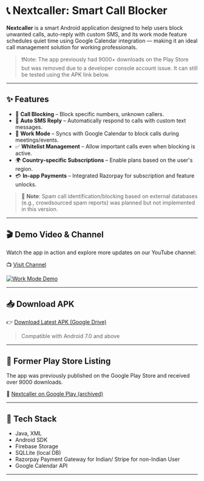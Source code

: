 # 📞 Nextcaller: Smart Call Blocker

**Nextcaller** is a smart Android application designed to help users block unwanted calls, auto-reply with custom SMS, and its work mode feature schedules quiet time using Google Calendar integration — making it an ideal call management solution for working professionals.

> ❗Note: The app previously had 9000+ downloads on the Play Store but was removed due to a developer console account issue. It can still be tested using the APK link below.

---

## ✨ Features

- 🔕 **Call Blocking** – Block specific numbers, unknown callers.
- 💬 **Auto SMS Reply** – Automatically respond to calls with custom text messages.
- 📅 **Work Mode** – Syncs with Google Calendar to block calls during meetings/events.
- ✅ **Whitelist Management** – Allow important calls even when blocking is active.
- 🌍 **Country-specific Subscriptions** – Enable plans based on the user's region.
- 💳 **In-app Payments** – Integrated Razorpay for subscription and feature unlocks.

> 🚫 **Note**: Spam call identification/blocking based on external databases (e.g., crowdsourced spam reports) was planned but not implemented in this version.

---

## 🎬 Demo Video & Channel

Watch the app in action and explore more updates on our YouTube channel:

📺 [Visit Channel](https://youtube.com/@nextcaller6649)

[![Work Mode Demo](https://img.youtube.com/vi/jEK38_jr7-M/hqdefault.jpg)](https://youtu.be/jEK38_jr7-M)

---
## 📥 Download APK

👉 [Download Latest APK (Google Drive)](https://drive.google.com/file/d/1glRa6crUVhRrzzBUnc1Pm5aNvsFigLI1/view?usp=drive_link)

> Compatible with Android 7.0 and above

---

## 🏪 Former Play Store Listing

The app was previously published on the Google Play Store and received over 9000 downloads.

🔗 [Nextcaller on Google Play (archived)](https://play.google.com/store/apps/details?id=com.prodenzo.neXtcaller)

---

## 🧰 Tech Stack

- Java, XML  
- Android SDK  
- Firebase Storage  
- SQLLite (local DB)  
- Razorpay Payment Gateway for Indian/ Stripe for non-Indian User  
- Google Calendar API  

---

<!-- Optional, add later
## 📁 Project Structure (simplified)

```text
📁 Nextcaller/
├── 📁 app/
│   ├── 📁 src/
│   │   ├── 📁 main/
│   │   │   ├── 📁 java/com/nextcaller/
│   │   │   │   ├── MainActivity.java
│   │   │   │   ├── ui/
│   │   │   │   ├── services/
│   │   │   │   ├── utils/
│   │   │   ├── 📁 res/
│   │   │   │   ├── layout/
│   │   │   │   ├── values/
│   │   │   │   ├── drawable/
│   │   │   ├── AndroidManifest.xml
├── build.gradle
├── settings.gradle

